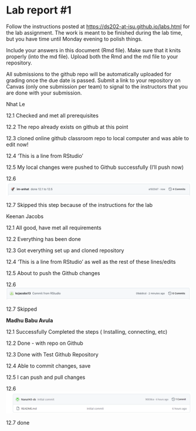 
<!-- README.md is generated from README.Rmd. Please edit the README.Rmd file -->

# Lab report \#1

Follow the instructions posted at
<https://ds202-at-isu.github.io/labs.html> for the lab assignment. The
work is meant to be finished during the lab time, but you have time
until Monday evening to polish things.

Include your answers in this document (Rmd file). Make sure that it
knits properly (into the md file). Upload both the Rmd and the md file
to your repository.

All submissions to the github repo will be automatically uploaded for
grading once the due date is passed. Submit a link to your repository on
Canvas (only one submission per team) to signal to the instructors that
you are done with your submission.

Nhat Le

12.1 Checked and met all prerequisites

12.2 The repo already exists on github at this point

12.3 cloned online github classroom repo to local computer and was able
to edit now!

12.4 ‘This is a line from RStudio’

12.5 My local changes were pushed to Github successfully (I’ll push now)

12.6 ![My Confirmation](images/nhatle.png)

12.7 Skipped this step because of the instructions for the lab

Keenan Jacobs

12.1 All good, have met all requirements

12.2 Everything has been done

12.3 Got everything set up and cloned repository

12.4 ‘This is a line from RStudio’ as well as the rest of these
lines/edits

12.5 About to push the Github changes

12.6 ![My Confirmation as well](images/kjacobs.png)

12.7 Skipped

**Madhu Babu Avula**

12.1 Successfully Completed the steps ( Installing, connecting, etc)

12.2 Done - with repo on Github

12.3 Done with Test Github Repository

12.4 Able to commit changes, save

12.5 I can push and pull changes

12.6 ![My confirmation](images/madhu_SS_first.png)

12.7 done

